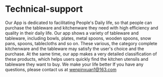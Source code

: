 # Technical-support
Our App is dedicated to facilitating People's Daily life, so that people can purchase the tableware and kitchenware they need with high efficiency and quality in their daily life.
Our app shows a variety of tableware and tableware, including bowls, plates, metal spoons, wooden spoons, snow pans, spoons, tablecloths and so on. These various, the category complete kitchenware and the tableware may satisfy the user's choice and the purchase. At the same time, our app makes a very detailed classification of these products, which helps users quickly find the kitchen utensils and tableware they want to buy.
We make your life better
If you have any questions, please contact us at wenpinxuan1@163.com
